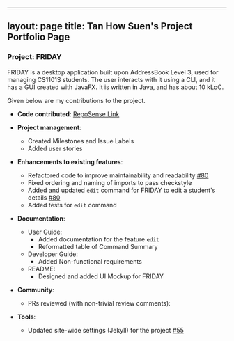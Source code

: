 ---
layout: page
title: Tan How Suen's Project Portfolio Page
--

### Project: FRIDAY

FRIDAY is a desktop application built upon AddressBook Level 3, used for managing CS1101S students.
The user interacts with it using a CLI, and it has a GUI created with JavaFX. It is written in Java, and has about
10 kLoC.

Given below are my contributions to the project.

* **Code contributed**: [RepoSense Link](https://nus-cs2103-ay2223s1.github.io/tp-dashboard/?search=howsuen&breakdown=true)

* **Project management**:
  * Created Milestones and Issue Labels
  * Added user stories

* **Enhancements to existing features**:
  * Refactored code to improve maintainability and readability [\#80](https://github.com/AY2223S1-CS2103T-W15-4/tp/pull/80)
  * Fixed ordering and naming of imports to pass checkstyle
  * Added and updated `edit` command for FRIDAY to edit a student's details [\#80](https://github.com/AY2223S1-CS2103T-W15-4/tp/pull/89)
  * Added tests for `edit` command

* **Documentation**:
  * User Guide:
    * Added documentation for the feature `edit`
    * Reformatted table of Command Summary
  * Developer Guide:
    * Added Non-functional requirements
  * README:
    * Designed and added UI Mockup for FRIDAY

* **Community**:
  * PRs reviewed (with non-trivial review comments):

* **Tools**:
  * Updated site-wide settings (Jekyll) for the project [\#55](https://github.com/AY2223S1-CS2103T-W15-4/tp/pull/55)
